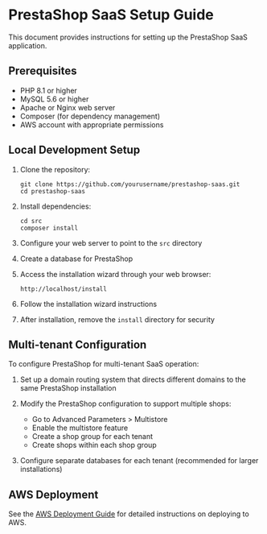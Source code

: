 # PrestaShop SaaS Setup Guide

This document provides instructions for setting up the PrestaShop SaaS application.

## Prerequisites

- PHP 8.1 or higher
- MySQL 5.6 or higher
- Apache or Nginx web server
- Composer (for dependency management)
- AWS account with appropriate permissions

## Local Development Setup

1. Clone the repository:
   ```
   git clone https://github.com/yourusername/prestashop-saas.git
   cd prestashop-saas
   ```

2. Install dependencies:
   ```
   cd src
   composer install
   ```

3. Configure your web server to point to the `src` directory

4. Create a database for PrestaShop

5. Access the installation wizard through your web browser:
   ```
   http://localhost/install
   ```

6. Follow the installation wizard instructions

7. After installation, remove the `install` directory for security

## Multi-tenant Configuration

To configure PrestaShop for multi-tenant SaaS operation:

1. Set up a domain routing system that directs different domains to the same PrestaShop installation

2. Modify the PrestaShop configuration to support multiple shops:
   - Go to Advanced Parameters > Multistore
   - Enable the multistore feature
   - Create a shop group for each tenant
   - Create shops within each shop group

3. Configure separate databases for each tenant (recommended for larger installations)

## AWS Deployment

See the [AWS Deployment Guide](aws-deployment.md) for detailed instructions on deploying to AWS.
